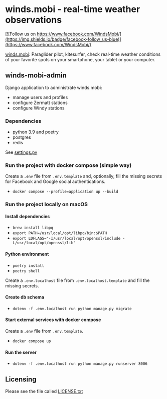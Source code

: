 winds.mobi - real-time weather observations
===========================================

[![Follow us on https://www.facebook.com/WindsMobi/](https://img.shields.io/badge/facebook-follow_us-blue)](https://www.facebook.com/WindsMobi/)

[winds.mobi](http://winds.mobi): Paraglider pilot, kitesurfer, check real-time weather conditions of your favorite spots
on your smartphone, your tablet or your computer.

winds-mobi-admin
--------------------

Django application to administrate winds.mobi:

- manage users and profiles
- configure Zermatt stations
- configure Windy stations

### Dependencies

- python 3.9 and poetry 
- postgres 
- redis

See [settings.py](https://github.com/winds-mobi/winds-mobi-admin/blob/main/winds_mobi_admin/settings.py)

### Run the project with docker compose (simple way)

Create a `.env` file from `.env.template` and, optionally, fill the missing secrets for Facebook and Google social
authentications.

- `docker compose --profile=application up --build`

### Run the project locally on macOS

#### Install dependencies

- `brew install libpq`
- `export PATH=/usr/local/opt/libpq/bin:$PATH`
- `export LDFLAGS="-I/usr/local/opt/openssl/include -L/usr/local/opt/openssl/lib"`

#### Python environment

- `poetry install`
- `poetry shell`

Create a `.env.localhost` file from `.env.localhost.template` and fill the missing secrets.

#### Create db schema

- `dotenv -f .env.localhost run python manage.py migrate`

#### Start external services with docker compose

Create a `.env` file from `.env.template`.

- `docker compose up`

#### Run the server

- `dotenv -f .env.localhost run python manage.py runserver 8006`

Licensing
---------

Please see the file called [LICENSE.txt](https://github.com/winds-mobi/winds-mobi-admin/blob/main/LICENSE.txt)
